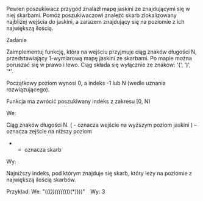 Pewien poszukiwacz przygód znalazł mapę jaskini ze znajdującymi się w niej skarbami. Pomóż poszukiwaczowi znaleźć skarb zlokalizowany najbliżej wejścia do jaskini, a zarazem znajdujący się na poziomie z ich największą ilością.

Zadanie

Zaimplementuj funkcję, która na wejściu przyjmuje ciąg znaków długości N, przedstawiający 1-wymiarową mapę jaskini ze skarbami. Po mapie można poruszać się w prawo i lewo. Ciąg składa się wyłącznie ze znaków: '(', ')', '*'.

Początkowy poziom wynosi 0, a indeks -1 lub N (wedle uznania rozwiązującego).

Funkcja ma zwrócić poszukiwany indeks z zakresu [0, N)

 

We:

Ciąg znaków długości N.
( - oznacza wejście na wyższym poziom jaskini
) – oznacza zejście na niższy poziom
* - oznacza skarb

Wy:

Najniższy indeks, pod którym znajduje się skarb, który leży na poziomie z największą ilością skarbów.


Przykład:
We: "(((*))(((((*)))(*))))" Wy: 3
